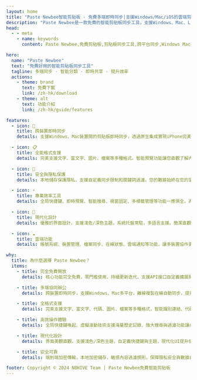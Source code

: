```yaml
---
layout: home
title: "Paste Newbee智能剪貼板 - 免費多端即時同步|支援Windows/Mac/iOS的雲端剪貼板工具"
description: "Paste Newbee是一款免費的智能剪貼板同步工具，支援Windows、Mac、Linux多平台即時同步、跨平台同步。提供雲端同步、智能分類、歷史記錄、快速搜尋等功能，是提升工作效率的必備工具。支援API接口，可輕鬆實現個性化定制開發。"
head:
  - - meta
    - name: keywords
      content: Paste Newbee,免費剪貼板,剪貼板同步工具,跨平台同步,Windows Mac同步,iOS剪貼板,多端同步,智能分類,雲端同步,歷史記錄,快速搜尋,檔案共享,API接口

hero:
  name: "Paste Newbee"
  text: "免費好用的智能剪貼板同步工具"
  tagline: 多端同步 · 智能分類 · 即時共享 · 提升效率
  actions:
    - theme: brand
      text: 免費下載
      link: /zh-hk/download
    - theme: alt
      text: 功能介紹
      link: /zh-hk/guide/features

features:
  - icon: 🔄
    title: 跨裝置即時同步
    details: 支援Windows、Mac裝置間的剪貼板即時同步，透過原生集成實現iPhone完美互通。支援文字、圖片、檔案等多種格式。

  - icon: 📋
    title: 全能格式支援
    details: 完美支援文字、富文字、圖片、檔案等多種格式。智能預覽功能讓您直觀了解內容，並可追蹤來源應用與時間資訊。

  - icon: 🔐
    title: 安全與隱私保護
    details: 本地儲存保護隱私，支援自定義同步限制和關鍵詞過濾。您的數據始終在您的掌控之中。

  - icon: ⚡
    title: 專業效率工具
    details: 全局快捷鍵、即時預覽、智能搜尋、視窗固定、多標籤管理等功能一應俱全。為專業用戶量身打造。

  - icon: 🎨
    title: 現代化設計
    details: 優雅的界面設計，支援淺色/深色主題，系統托盤常駐，多語言支援。簡潔直觀的操作體驗。

  - icon: ☁️
    title: 雲端功能
    details: 帳號系統、裝置管理、檔案同步、在線狀態、雲端通知等功能，讓多裝置協作更加便捷。

why:
  title: 為什麼選擇 Paste Newbee？
  items:
    - title: 完全免費開放
      details: 核心功能完全免費，零門檻使用，持續更新迭代，支援API接口自定義擴展開發

    - title: 多端協同辦公
      details: 跨裝置即時同步，支援Windows、Mac多平台，離線複製在線自動同步，提升團隊協作效率

    - title: 全格式支援
      details: 完美支援文字、富文字、代碼、圖片、檔案等多種格式，智能識別連結、代碼高亮與排版

    - title: 高效操作體驗
      details: 全局快捷鍵喚起、虛擬滾動技術支援海量歷史記錄、強大搜尋與過濾功能讓內容觸手可及

    - title: 現代化設計
      details: 界面美觀直觀，支援淺色/深色主題，自定義快捷鍵與主題，現代化UI提升使用體驗

    - title: 安全可靠
      details: 端到端加密傳輸，本地加密儲存，敏感內容過濾規則，保障隱私安全與數據自主可控

footer: Copyright © 2024 NBHIVE Team | Paste Newbee免費智能剪貼板
---
```

